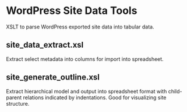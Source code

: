 # WordPress Site Data Tools

XSLT to parse WordPress exported site data into tabular data.

## site_data_extract.xsl

Extract select metadata into columns for import into spreadsheet.

## site_generate_outline.xsl

Extract hierarchical model and output into spreadsheet format with child-parent relations indicated by indentations. Good for visualizing site structure.